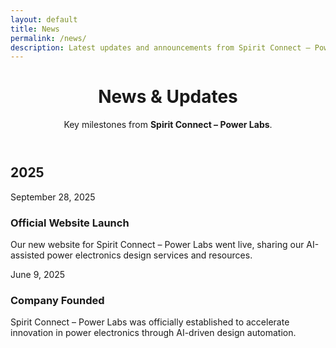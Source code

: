 ```yaml
---
layout: default
title: News
permalink: /news/
description: Latest updates and announcements from Spirit Connect – Power Labs.
---
```


<header class="hero">
  <div class="bg"></div>
  <div class="container">
    <h1>News & Updates</h1>
    <p class="lead">
      Key milestones from <strong>Spirit Connect – Power Labs</strong>.
    </p>
  </div>
</header>

<section class="section">
  <div class="container">

# 2025

<div class="card">
  <span class="small">September 28, 2025</span>
  <h3>Official Website Launch</h3>
  <p>
    Our new website for Spirit Connect – Power Labs went live, sharing our AI-assisted power electronics
    design services and resources.
  </p>
</div>

<div class="card">
  <span class="small">June 9, 2025</span>
  <h3>Company Founded</h3>
  <p>
    Spirit Connect – Power Labs was officially established to accelerate innovation in power electronics
    through AI-driven design automation.
  </p>
</div>

  </div>
</section>
